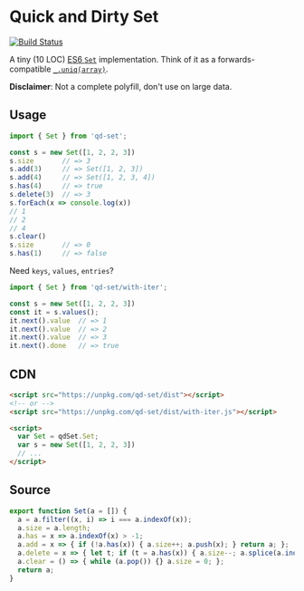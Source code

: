 # Quick and Dirty Set

[![Build Status](https://travis-ci.org/qwtel/qd-set.svg?branch=master)](https://travis-ci.org/qwtel/qd-set)

A tiny (10 LOC) [ES6 `Set`](https://developer.mozilla.org/en-US/docs/Web/JavaScript/Reference/Global_Objects/Set) implementation.
Think of it as a forwards-compatible [`_.uniq(array)`](http://underscorejs.org/#uniq).

**Disclaimer**: Not a complete polyfill, don't use on large data.

## Usage
```js
import { Set } from 'qd-set';

const s = new Set([1, 2, 2, 3])
s.size       // => 3
s.add(3)     // => Set([1, 2, 3])
s.add(4)     // => Set([1, 2, 3, 4])
s.has(4)     // => true
s.delete(3)  // => 3
s.forEach(x => console.log(x))
// 1
// 2
// 4
s.clear()    
s.size       // => 0
s.has(1)     // => false
```

Need `keys`, `values`, `entries`?

```js
import { Set } from 'qd-set/with-iter';

const s = new Set([1, 2, 2, 3])
const it = s.values();
it.next().value  // => 1
it.next().value  // => 2
it.next().value  // => 3
it.next().done   // => true
```

## CDN

```html
<script src="https://unpkg.com/qd-set/dist"></script>
<!-- or -->
<script src="https://unpkg.com/qd-set/dist/with-iter.js"></script>

<script>
  var Set = qdSet.Set;
  var s = new Set([1, 2, 2, 3])
  // ...
</script>
```

## Source

```js
export function Set(a = []) {
  a = a.filter((x, i) => i === a.indexOf(x));
  a.size = a.length;
  a.has = x => a.indexOf(x) > -1;
  a.add = x => { if (!a.has(x)) { a.size++; a.push(x); } return a; };
  a.delete = x => { let t; if (t = a.has(x)) { a.size--; a.splice(a.indexOf(x), 1) } return t; };
  a.clear = () => { while (a.pop()) {} a.size = 0; };
  return a;
}
```

